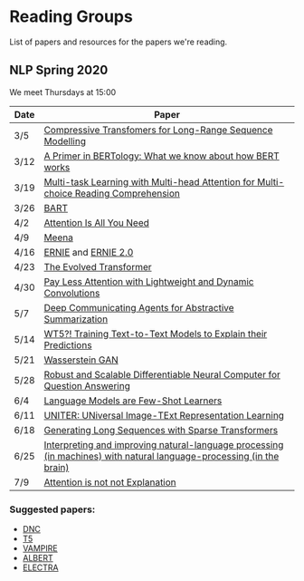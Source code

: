 # Reading Groups

List of papers and resources for the papers we're reading.

## NLP Spring 2020

We meet Thursdays at 15:00

| Date | Paper | 
| ---- | ----- | 
| 3/5  | [Compressive Transfomers for Long-Range Sequence Modelling](https://arxiv.org/abs/1911.05507) 
| 3/12 | [A Primer in BERTology: What we know about how BERT works](https://arxiv.org/pdf/2002.12327.pdf)
| 3/19 | [Multi-task Learning with Multi-head Attention for Multi-choice Reading Comprehension](https://arxiv.org/pdf/2003.04992.pdf)
| 3/26 | [BART](https://arxiv.org/pdf/1910.13461.pdf)
| 4/2  | [Attention Is All You Need](https://papers.nips.cc/paper/7181-attention-is-all-you-need.pdf)
| 4/9  | [Meena](https://arxiv.org/abs/2001.09977)
| 4/16 | [ERNIE](https://arxiv.org/pdf/1905.07129.pdf) and [ERNIE 2.0](https://arxiv.org/pdf/1907.12412.pdf)
| 4/23 | [The Evolved Transformer](https://arxiv.org/pdf/1901.11117.pdf)
| 4/30 | [Pay Less Attention with Lightweight and Dynamic Convolutions](https://openreview.net/pdf?id=SkVhlh09tX)
| 5/7  | [Deep Communicating Agents for Abstractive Summarization](https://www.aclweb.org/anthology/N18-1150.pdf)
| 5/14 | [WT5?! Training Text-to-Text Models to Explain their Predictions](https://arxiv.org/pdf/2004.14546.pdf)
| 5/21 | [Wasserstein GAN](https://arxiv.org/pdf/1701.07875.pdf)
| 5/28 | [Robust and Scalable Differentiable Neural Computer for Question Answering](https://www.aclweb.org/anthology/W18-2606.pdf)
| 6/4  | [Language Models are Few-Shot Learners](https://arxiv.org/pdf/2005.14165.pdf)
| 6/11 | [UNITER: UNiversal Image-TExt Representation Learning](https://arxiv.org/pdf/1909.11740.pdf)
| 6/18 | [Generating Long Sequences with Sparse Transformers](https://arxiv.org/pdf/1904.10509.pdf)
| 6/25 | [Interpreting and improving natural-language processing (in machines) with natural language-processing (in the brain)](https://arxiv.org/pdf/1905.11833.pdf)
| 7/9  | [Attention is not not Explanation](https://arxiv.org/pdf/1908.04626.pdf)


### Suggested papers:
- [DNC](https://www.nature.com/articles/nature20101)
- [T5](https://arxiv.org/pdf/1910.10683.pdf)
- [VAMPIRE](https://arxiv.org/pdf/1906.02242.pdf)
- [ALBERT](https://arxiv.org/pdf/1909.11942.pdf)
- [ELECTRA](https://openreview.net/pdf?id=r1xMH1BtvB)
